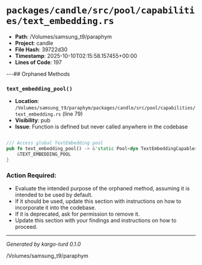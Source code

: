 # `packages/candle/src/pool/capabilities/text_embedding.rs`

- **Path**: /Volumes/samsung_t9/paraphym
- **Project**: candle
- **File Hash**: 39722d30  
- **Timestamp**: 2025-10-10T02:15:58.157455+00:00  
- **Lines of Code**: 197

---## Orphaned Methods


### `text_embedding_pool()`

- **Location**: `/Volumes/samsung_t9/paraphym/packages/candle/src/pool/capabilities/text_embedding.rs` (line 79)
- **Visibility**: pub
- **Issue**: Function is defined but never called anywhere in the codebase

```rust

/// Access global TextEmbedding pool
pub fn text_embedding_pool() -> &'static Pool<dyn TextEmbeddingCapable> {
    &TEXT_EMBEDDING_POOL
}
```

### Action Required:

- Evaluate the intended purpose of the orphaned method, assuming it is intended to be used by default.
- If it should be used, update this section with instructions on how to incorporate it into the codebase.
- If it is deprecated, ask for permission to remove it.
- Update this section with your findings and instructions on how to proceed.

---

*Generated by kargo-turd 0.1.0*

/Volumes/samsung_t9/paraphym